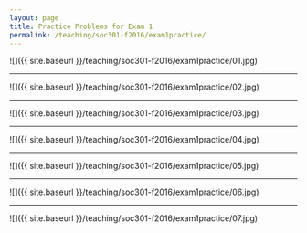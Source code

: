 ```yaml
---
layout: page
title: Practice Problems for Exam 1
permalink: /teaching/soc301-f2016/exam1practice/
---
```


![]({{ site.baseurl }}/teaching/soc301-f2016/exam1practice/01.jpg)

***

![]({{ site.baseurl }}/teaching/soc301-f2016/exam1practice/02.jpg)

***

![]({{ site.baseurl }}/teaching/soc301-f2016/exam1practice/03.jpg)

***

![]({{ site.baseurl }}/teaching/soc301-f2016/exam1practice/04.jpg)

***

![]({{ site.baseurl }}/teaching/soc301-f2016/exam1practice/05.jpg)

***

![]({{ site.baseurl }}/teaching/soc301-f2016/exam1practice/06.jpg)

***

![]({{ site.baseurl }}/teaching/soc301-f2016/exam1practice/07.jpg)